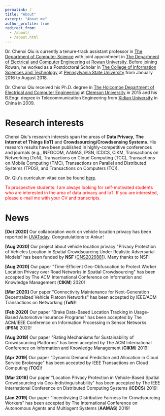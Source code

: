 ```yaml
---
permalink: /
title: "About"
excerpt: "About me"
author_profile: true
redirect_from: 
  - /about/
  - /about.html
---
```


Dr. Chenxi Qiu is currently a tenure-track assistant professor in [The Department of Computer Science](https://academics.rowan.edu/csm/departments/cs/index.html) with joint appointment in [The Department of Electrical and Computer Engineering](https://academics.rowan.edu/engineering/programs/electricalcomputer/index.html) at [Rowan University](https://www.rowan.edu/home/). Before joining Rowan, he worked as a Postdoctoral Scholar in [The College of Information Sciences and Technology](https://ist.psu.edu/) at [Pennsylvania State University](http://www.psu.edu/) from January 2016 to August 2018.

Dr. Chenxi Qiu received his Ph.D. degree in [The Holcombe Department of Electrical and Computer Engineering](http://www.clemson.edu/ces/departments/ece/) at [Clemson University](http://www.clemson.edu/) in 2015 and his B.Engr. degree in Telecommunication Engineering from [Xidian University](http://www.xidian.edu.cn/) in China in 2009.

Research interests
======
Chenxi Qiu's research interests span the areas of **Data Privacy**, **The Internet of Things (IoT)** and **Crowdsourcing/Crowdsensing Systems**. His research results have been published in highly-competitive conferences and journals (e.g., INFOCOM, AAMAS, IPSN, ICDCS, CIKM, Transactions on Networking (ToN), Transactions on Cloud Computing (TCC), Transactions on Mobile Computing (TMC), Transactions on Parallel and Distributed Systems (TPDS), and Transactions on Computers (TC)).

Dr. Qiu's curriculum vitae can be found [here](http://chenxiq1986.github.io/files/CV.pdf).

<font color="red">To prospective students: I am always looking for self-motivated students who are interested in the area of data privacy and IoT. If you are interested, please e-mail me with your CV and transcripts.</font>
<br />

News
======

**[Oct 2020]** Our collaboration work on vehicle location privacy has been reported in [UVAToday](https://news.virginia.edu/content/your-data-collected-constantly-graduate-student-wants-protect-you). Congratulations to Ankur! 

**[Aug 2020]** Our project about vehicle location privacy "Privacy Protection of Vehicles Location in Spatial Crowdsourcing Under Realistic Adversarial Models" has been funded by **NSF** ([CNS2029881](https://www.nsf.gov/awardsearch/showAward?AWD_ID=2029881&HistoricalAwards=false)). Many thanks to NSF!

**[Aug 2020]** Our paper "Time-Efficient Geo-Obfuscation to Protect Worker Location Privacy over Road Networks in Spatial Crowdsourcing" has been accepted by The ACM International Conference on Information and Knowledge Management (**CIKM**) 2020!

**[Mar 2020]** Our paper "Connectivity Maintenance for Next-Generation Decentralized Vehicle Platoon Networks" has been accepted by IEEE/ACM Transactions on Networking (**ToN**)!

**[Feb 2020]** Our paper "Brake Data-Based Location Tracking in Usage-Based Automotive Insurance Programs" has been accepted by The ACM/IEEE Conference on Information Processing in Sensor Networks (**IPSN**) 2020!

**[Aug 2019]** Our paper "Rating Mechanisms for Sustainability of Crowdsourcing Platforms" has been accepted by The ACM International Conference on Information and Knowledge Management (**CIKM**) 2019!

**[Apr 2019]** Our paper "Dynamic Demand Prediction and Allocation in Cloud Service Brokerage" has been accepted by IEEE Transactions on Cloud Computing (**TCC**)!

**[Mar 2019]** Our paper "Location Privacy Protection in Vehicle-Based Spatial Crowdsourcing via Geo-Indistinguishability" has been accepted by The IEEE International Conference on Distributed Computing Systems (**ICDCS**) 2019!

**[Jan 2019]** Our paper "Incentivizing Distributive Fairness for Crowdsourcing Workers" has been accepted by The International Conference on Autonomous Agents and Multiagent Systems (**AAMAS**) 2019!
